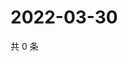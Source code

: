 # 2022-03-30

共 0 条

<!-- BEGIN WEIBO -->
<!-- 最后更新时间 Wed Mar 30 2022 20:27:51 GMT+0800 (China Standard Time) -->

<!-- END WEIBO -->
